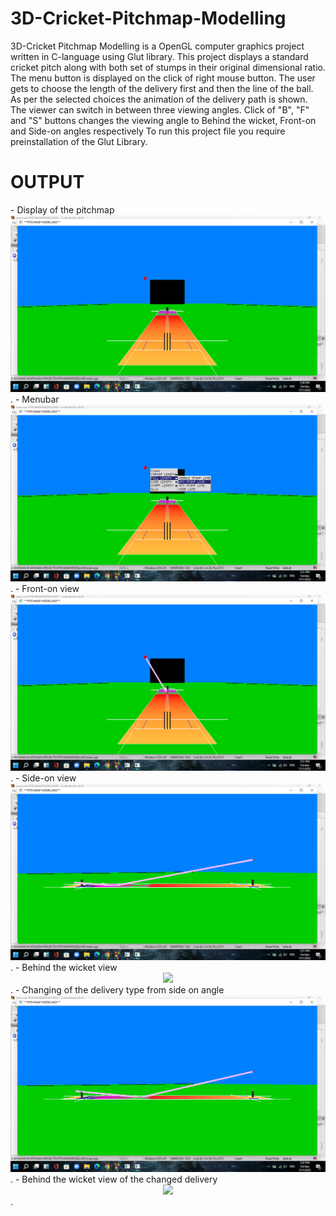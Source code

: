 # 3D-Cricket-Pitchmap-Modelling
3D-Cricket Pitchmap Modelling is a OpenGL computer graphics project written in C-language using Glut library. This project displays a standard cricket pitch along with both set of stumps in their original dimensional ratio. The menu button is displayed on the click of right mouse button. The user gets to choose the length of the delivery first and then the line of the ball. As per the selected choices the animation of the delivery path is shown. The viewer can switch in between three viewing angles. Click of "B", "F" and "S" buttons changes the viewing angle to Behind the wicket, Front-on and Side-on angles respectively To run this project file you require preinstallation of the Glut Library. 

<h1>OUTPUT</h1>
- Display of the pitchmap
<div style="text-align:center"><img src="Display_screen.png" /></div>.
- Menubar
<div style="text-align:center"><img src="Menubar.png" /></div>.
- Front-on view
<div style="text-align:center"><img src="Front-on.png" /></div>.
- Side-on view
<div style="text-align:center"><img src="Side-on.png" /></div>.
- Behind the wicket view
<div style="text-align:center"><img src="Behind_the_wicket" /></div>.
- Changing of the delivery type from side on angle
<div style="text-align:center"><img src="Side-on2.png" /></div>.
- Behind the wicket view of the changed delivery
<div style="text-align:center"><img src="Behind_the_wicket2" /></div>.

